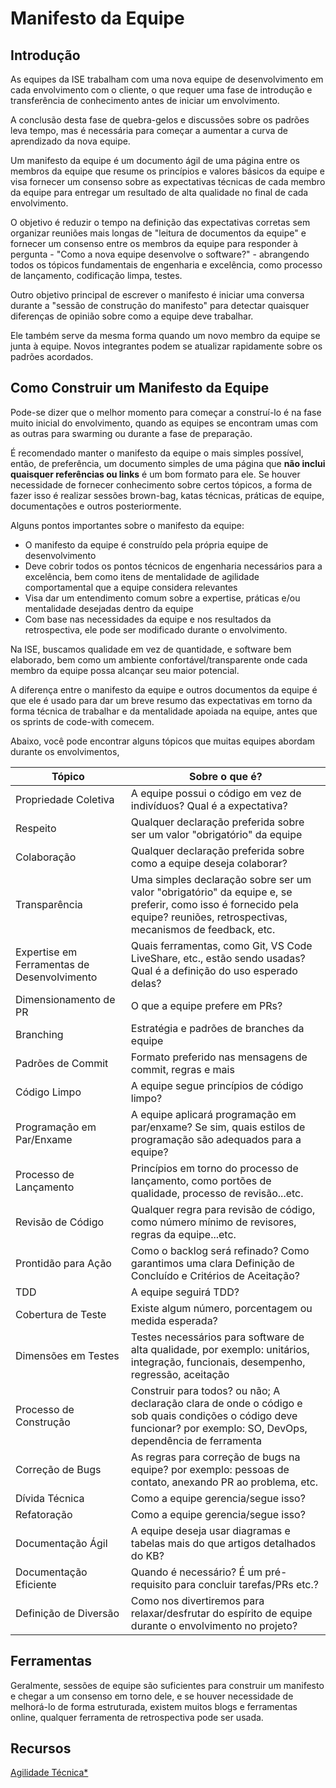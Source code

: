 # Manifesto da Equipe

## Introdução

As equipes da ISE trabalham com uma nova equipe de desenvolvimento em cada envolvimento com o cliente, o que requer uma fase de introdução e transferência de conhecimento antes de iniciar um envolvimento.

A conclusão desta fase de quebra-gelos e discussões sobre os padrões leva tempo, mas é necessária para começar a aumentar a curva de aprendizado da nova equipe.

Um manifesto da equipe é um documento ágil de uma página entre os membros da equipe que resume os princípios e valores básicos da equipe e visa fornecer um consenso sobre as expectativas técnicas de cada membro da equipe para entregar um resultado de alta qualidade no final de cada envolvimento.

O objetivo é reduzir o tempo na definição das expectativas corretas sem organizar reuniões mais longas de "leitura de documentos da equipe" e fornecer um consenso entre os membros da equipe para responder à pergunta - "Como a nova equipe desenvolve o software?" - abrangendo todos os tópicos fundamentais de engenharia e excelência, como processo de lançamento, codificação limpa, testes.

Outro objetivo principal de escrever o manifesto é iniciar uma conversa durante a "sessão de construção do manifesto" para detectar quaisquer diferenças de opinião sobre como a equipe deve trabalhar.

Ele também serve da mesma forma quando um novo membro da equipe se junta à equipe. Novos integrantes podem se atualizar rapidamente sobre os padrões acordados.

## Como Construir um Manifesto da Equipe

Pode-se dizer que o melhor momento para começar a construí-lo é na fase muito inicial do envolvimento, quando as equipes se encontram umas com as outras para swarming ou durante a fase de preparação.

É recomendado manter o manifesto da equipe o mais simples possível, então, de preferência, um documento simples de uma página que **não inclui quaisquer referências ou links** é um bom formato para ele.
Se houver necessidade de fornecer conhecimento sobre certos tópicos, a forma de fazer isso é realizar sessões brown-bag, katas técnicas, práticas de equipe, documentações e outros posteriormente.

Alguns pontos importantes sobre o manifesto da equipe:

- O manifesto da equipe é construído pela própria equipe de desenvolvimento
- Deve cobrir todos os pontos técnicos de engenharia necessários para a excelência, bem como itens de mentalidade de agilidade comportamental que a equipe considera relevantes
- Visa dar um entendimento comum sobre a expertise, práticas e/ou mentalidade desejadas dentro da equipe
- Com base nas necessidades da equipe e nos resultados da retrospectiva, ele pode ser modificado durante o envolvimento.

Na ISE, buscamos qualidade em vez de quantidade, e software bem elaborado, bem como um ambiente confortável/transparente onde cada membro da equipe possa alcançar seu maior potencial.

A diferença entre o manifesto da equipe e outros documentos da equipe é que ele é usado para dar um breve resumo das expectativas em torno da forma técnica de trabalhar e da mentalidade apoiada na equipe, antes que os sprints de code-with comecem.

Abaixo, você pode encontrar alguns tópicos que muitas equipes abordam durante os envolvimentos,

| Tópico                  | Sobre o que é?                                                                                                                                                    |
|-------------------------|-------------------------------------------------------------------------------------------------------------------------------------------------------------------|
| Propriedade Coletiva    | A equipe possui o código em vez de indivíduos? Qual é a expectativa?                                                                                              |
| Respeito                | Qualquer declaração preferida sobre ser um valor "obrigatório" da equipe                                                                                           |
| Colaboração             | Qualquer declaração preferida sobre como a equipe deseja colaborar?                                                                                               |
| Transparência           | Uma simples declaração sobre ser um valor "obrigatório" da equipe e, se preferir, como isso é fornecido pela equipe? reuniões, retrospectivas, mecanismos de feedback, etc. |
| Expertise em Ferramentas de Desenvolvimento  | Quais ferramentas, como Git, VS Code LiveShare, etc., estão sendo usadas? Qual é a definição do uso esperado delas?                                               |
| Dimensionamento de PR   | O que a equipe prefere em PRs?                                                                                                                                    |
| Branching               | Estratégia e padrões de branches da equipe                                                                                                                     |
| Padrões de Commit       | Formato preferido nas mensagens de commit, regras e mais                                                                                                           |
| Código Limpo            | A equipe segue princípios de código limpo?                                                                                                                        |
| Programação em Par/Enxame | A equipe aplicará programação em par/enxame? Se sim, quais estilos de programação são adequados para a equipe?                                                 |
| Processo de Lançamento  | Princípios em torno do processo de lançamento, como portões de qualidade, processo de revisão...etc.                                                              |
| Revisão de Código       | Qualquer regra para revisão de código, como número mínimo de revisores, regras da equipe...etc.                                                                   |
| Prontidão para Ação     | Como o backlog será refinado? Como garantimos uma clara Definição de Concluído e Critérios de Aceitação?                                                          |
| TDD                    | A equipe seguirá TDD?                                                                                                                                              |
| Cobertura de Teste      | Existe algum número, porcentagem ou medida esperada?                                                                                                               |
| Dimensões em Testes     | Testes necessários para software de alta qualidade, por exemplo: unitários, integração, funcionais, desempenho, regressão, aceitação                               |
| Processo de Construção  | Construir para todos? ou não; A declaração clara de onde o código e sob quais condições o código deve funcionar? por exemplo: SO, DevOps, dependência de ferramenta  |
| Correção de Bugs        | As regras para correção de bugs na equipe? por exemplo: pessoas de contato, anexando PR ao problema, etc.                                                          |
| Dívida Técnica          | Como a equipe gerencia/segue isso?                                                                                                                                 |
| Refatoração             | Como a equipe gerencia/segue isso?                                                                                                                                 |
| Documentação Ágil       | A equipe deseja usar diagramas e tabelas mais do que artigos detalhados do KB?                                                                                     |
| Documentação Eficiente  | Quando é necessário? É um pré-requisito para concluir tarefas/PRs etc.?                                                                                            |
| Definição de Diversão   | Como nos divertiremos para relaxar/desfrutar do espírito de equipe durante o envolvimento no projeto?                                                              |

## Ferramentas

Geralmente, sessões de equipe são suficientes para construir um manifesto e chegar a um consenso em torno dele, e se houver necessidade de melhorá-lo de forma estruturada, existem muitos blogs e ferramentas online, qualquer ferramenta de retrospectiva pode ser usada.

## Recursos

[Agilidade Técnica*](https://v46.scaledagileframework.com/team-and-technical-agility/)
